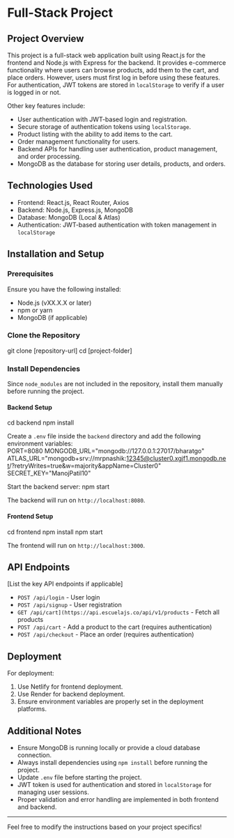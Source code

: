 # Full-Stack Project

## Project Overview
This project is a full-stack web application built using React.js for the frontend and Node.js with Express for the backend. It provides e-commerce functionality where users can browse products, add them to the cart, and place orders. However, users must first log in before using these features. For authentication, JWT tokens are stored in `localStorage` to verify if a user is logged in or not.

Other key features include:
- User authentication with JWT-based login and registration.
- Secure storage of authentication tokens using `localStorage`.
- Product listing with the ability to add items to the cart.
- Order management functionality for users.
- Backend APIs for handling user authentication, product management, and order processing.
- MongoDB as the database for storing user details, products, and orders.

## Technologies Used
- Frontend: React.js, React Router, Axios
- Backend: Node.js, Express.js, MongoDB
- Database: MongoDB (Local & Atlas)
- Authentication: JWT-based authentication with token management in `localStorage`

## Installation and Setup

### Prerequisites
Ensure you have the following installed:
- Node.js (vXX.X.X or later)
- npm or yarn
- MongoDB (if applicable)

### Clone the Repository
git clone [repository-url]
cd [project-folder]

### Install Dependencies
Since `node_modules` are not included in the repository, install them manually before running the project.

#### Backend Setup
cd backend
npm install

Create a `.env` file inside the `backend` directory and add the following environment variables:
<br>
PORT=8080
MONGODB_URL="mongodb://127.0.0.1:27017/bharatgo"
ATLAS_URL="mongodb+srv://mrpnashik:12345@cluster0.xgjf1.mongodb.net/?retryWrites=true&w=majority&appName=Cluster0"
SECRET_KEY="ManojPatil10"

Start the backend server:
npm start

The backend will run on `http://localhost:8080`.

#### Frontend Setup
cd frontend
npm install
npm start

The frontend will run on `http://localhost:3000`.

## API Endpoints
[List the key API endpoints if applicable]
- `POST /api/login` - User login
- `POST /api/signup` - User registration
- `GET /api/cart](https://api.escuelajs.co/api/v1/products` - Fetch all products
- `POST /api/cart` - Add a product to the cart (requires authentication)
- `POST /api/checkout` - Place an order (requires authentication)

## Deployment
For deployment:
1. Use Netlify for frontend deployment.
2. Use Render for backend deployment.
3. Ensure environment variables are properly set in the deployment platforms.

## Additional Notes
- Ensure MongoDB is running locally or provide a cloud database connection.
- Always install dependencies using `npm install` before running the project.
- Update `.env` file before starting the project.
- JWT token is used for authentication and stored in `localStorage` for managing user sessions.
- Proper validation and error handling are implemented in both frontend and backend.

---
Feel free to modify the instructions based on your project specifics!


